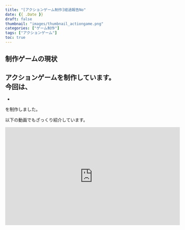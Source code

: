 ```yaml
---
title: "[アクションゲーム制作]経過報告No"
date: {{ .Date }}
draft: false
thumbnail: "images/thumbnail_actiongame.png"
categories: ["ゲーム制作"]
tags: ["アクションゲーム"]
toc: true
---
```


## 制作ゲームの現状  
アクションゲームを制作しています。  
今回は、
- 
- 
を制作しました。  
  
  
以下の動画でもざっくり紹介しています。  
<iframe width="560" height="315" src="https://www.youtube.com/embed/ApDFc5mTjCw" frameborder="0" allow="accelerometer; autoplay; clipboard-write; encrypted-media; gyroscope; picture-in-picture" allowfullscreen></iframe>  


  